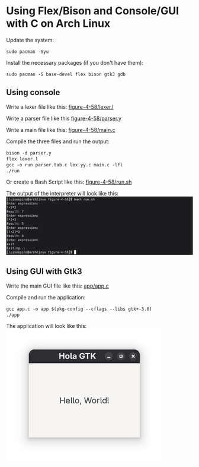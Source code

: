 # Using Flex/Bison and Console/GUI with C on Arch Linux

Update the system:
```
sudo pacman -Syu
```

Install the necessary packages (if you don't have them):
```
sudo pacman -S base-devel flex bison gtk3 gdb
```

## Using console

Write a lexer file like this: 
[figure-4-58/lexer.l](figure-4-58/lexer.l)

Write a parser file like this
[figure-4-58/parser.y](figure-4-58/parser.y)

Write a main file like this:
[figure-4-58/main.c](figure-4-58/main.c)

Compile the three files and run the output:
```
bison -d parser.y
flex lexer.l
gcc -o run parser.tab.c lex.yy.c main.c -lfl
./run
```

Or create a Bash Script like this:
[figure-4-58/run.sh](figure-4-58/run.sh)

The output of the interpreter will look like this:
![Alt text](figure-4-58/run.png)


## Using GUI with Gtk3

Write the main GUI file like this:
[app/app.c](app/app.c)

Compile and run the application:
```
gcc app.c -o app $(pkg-config --cflags --libs gtk+-3.0)
./app
```

The application will look like this:
![Alt text](app/run.png)






